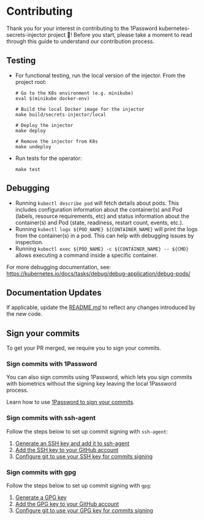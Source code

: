 # Contributing

Thank you for your interest in contributing to the 1Password kubernetes-secrets-injector project 👋! Before you start, please take a moment to read through this guide to understand our contribution process.

## Testing

- For functional testing, run the local version of the injector. From the project root:

  ```
  # Go to the K8s environment (e.g. minikube)
  eval $(minikube docker-env)

  # Build the local Docker image for the injector
  make build/secrets-injector/local

  # Deploy the injector
  make deploy

  # Remove the injector from K8s
  make undeploy
  ```

- Run tests for the operator:

  ```
  make test
  ```

## Debugging

- Running `kubectl describe pod` will fetch details about pods. This includes configuration information about the container(s) and Pod (labels, resource requirements, etc) and status information about the container(s) and Pod (state, readiness, restart count, events, etc.).
- Running `kubectl logs ${POD_NAME} ${CONTAINER_NAME}` will print the logs from the container(s) in a pod. This can help with debugging issues by inspection.
- Running `kubectl exec ${POD_NAME} -c ${CONTAINER_NAME} -- ${CMD}` allows executing a command inside a specific container.

For more debugging documentation, see: https://kubernetes.io/docs/tasks/debug/debug-application/debug-pods/

## Documentation Updates

If applicable, update the [README.md](./README.md) to reflect any changes introduced by the new code.

## Sign your commits

To get your PR merged, we require you to sign your commits.

### Sign commits with 1Password

You can also sign commits using 1Password, which lets you sign commits with biometrics without the signing key leaving the local 1Password process.

Learn how to use [1Password to sign your commits](https://developer.1password.com/docs/ssh/git-commit-signing/).

### Sign commits with ssh-agent

Follow the steps below to set up commit signing with `ssh-agent`:

1. [Generate an SSH key and add it to ssh-agent](https://docs.github.com/en/authentication/connecting-to-github-with-ssh/generating-a-new-ssh-key-and-adding-it-to-the-ssh-agent)
2. [Add the SSH key to your GitHub account](https://docs.github.com/en/authentication/connecting-to-github-with-ssh/adding-a-new-ssh-key-to-your-github-account)
3. [Configure git to use your SSH key for commits signing](https://docs.github.com/en/authentication/managing-commit-signature-verification/telling-git-about-your-signing-key#telling-git-about-your-ssh-key)

### Sign commits with gpg

Follow the steps below to set up commit signing with `gpg`:

1. [Generate a GPG key](https://docs.github.com/en/authentication/managing-commit-signature-verification/generating-a-new-gpg-key)
2. [Add the GPG key to your GitHub account](https://docs.github.com/en/authentication/managing-commit-signature-verification/adding-a-gpg-key-to-your-github-account)
3. [Configure git to use your GPG key for commits signing](https://docs.github.com/en/authentication/managing-commit-signature-verification/telling-git-about-your-signing-key#telling-git-about-your-gpg-key)
